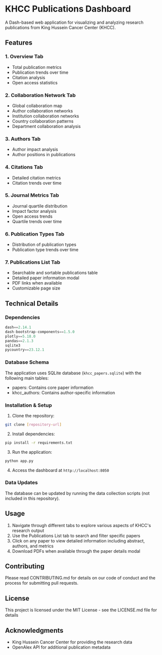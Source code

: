 # KHCC Publications Dashboard

A Dash-based web application for visualizing and analyzing research publications from King Hussein Cancer Center (KHCC).

## Features

### 1. Overview Tab
- Total publication metrics
- Publication trends over time
- Citation analysis
- Open access statistics

### 2. Collaboration Network Tab
- Global collaboration map
- Author collaboration networks
- Institution collaboration networks
- Country collaboration patterns
- Department collaboration analysis

### 3. Authors Tab
- Author impact analysis
- Author positions in publications

### 4. Citations Tab
- Detailed citation metrics
- Citation trends over time

### 5. Journal Metrics Tab
- Journal quartile distribution
- Impact factor analysis
- Open access trends
- Quartile trends over time

### 6. Publication Types Tab
- Distribution of publication types
- Publication type trends over time

### 7. Publications List Tab
- Searchable and sortable publications table
- Detailed paper information modal
- PDF links when available
- Customizable page size

## Technical Details

### Dependencies
```python
dash==2.14.1
dash-bootstrap-components==1.5.0
plotly==5.18.0
pandas==2.1.3
sqlite3
pycountry==23.12.1
```

### Database Schema
The application uses SQLite database (`khcc_papers.sqlite`) with the following main tables:
- papers: Contains core paper information
- khcc_authors: Contains author-specific information

### Installation & Setup

1. Clone the repository:
```bash
git clone [repository-url]
```

2. Install dependencies:
```bash
pip install -r requirements.txt
```

3. Run the application:
```bash
python app.py
```

4. Access the dashboard at `http://localhost:8050`

### Data Updates
The database can be updated by running the data collection scripts (not included in this repository).

## Usage

1. Navigate through different tabs to explore various aspects of KHCC's research output
2. Use the Publications List tab to search and filter specific papers
3. Click on any paper to view detailed information including abstract, authors, and metrics
4. Download PDFs when available through the paper details modal

## Contributing
Please read CONTRIBUTING.md for details on our code of conduct and the process for submitting pull requests.

## License
This project is licensed under the MIT License - see the LICENSE.md file for details

## Acknowledgments
- King Hussein Cancer Center for providing the research data
- OpenAlex API for additional publication metadata 